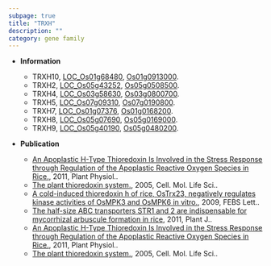 ```yaml
---
subpage: true
title: "TRXH"
description: ""
category: gene family
---
```


* **Information**  
    + TRXH10, [LOC_Os01g68480](http://rice.plantbiology.msu.edu/cgi-bin/ORF_infopage.cgi?orf=LOC_Os01g68480), [Os01g0913000](http://rapdb.dna.affrc.go.jp/viewer/gbrowse_details/irgsp1?name=Os01g0913000).
    + TRXH2, [LOC_Os05g43252](http://rice.plantbiology.msu.edu/cgi-bin/ORF_infopage.cgi?orf=LOC_Os05g43252), [Os05g0508500](http://rapdb.dna.affrc.go.jp/viewer/gbrowse_details/irgsp1?name=Os05g0508500).
    + TRXH4, [LOC_Os03g58630](http://rice.plantbiology.msu.edu/cgi-bin/ORF_infopage.cgi?orf=LOC_Os03g58630), [Os03g0800700](http://rapdb.dna.affrc.go.jp/viewer/gbrowse_details/irgsp1?name=Os03g0800700).
    + TRXH5, [LOC_Os07g09310](http://rice.plantbiology.msu.edu/cgi-bin/ORF_infopage.cgi?orf=LOC_Os07g09310), [Os07g0190800](http://rapdb.dna.affrc.go.jp/viewer/gbrowse_details/irgsp1?name=Os07g0190800).
    + TRXH7, [LOC_Os01g07376](http://rice.plantbiology.msu.edu/cgi-bin/ORF_infopage.cgi?orf=LOC_Os01g07376), [Os01g0168200](http://rapdb.dna.affrc.go.jp/viewer/gbrowse_details/irgsp1?name=Os01g0168200).
    + TRXH8, [LOC_Os05g07690](http://rice.plantbiology.msu.edu/cgi-bin/ORF_infopage.cgi?orf=LOC_Os05g07690), [Os05g0169000](http://rapdb.dna.affrc.go.jp/viewer/gbrowse_details/irgsp1?name=Os05g0169000).
    + TRXH9, [LOC_Os05g40190](http://rice.plantbiology.msu.edu/cgi-bin/ORF_infopage.cgi?orf=LOC_Os05g40190), [Os05g0480200](http://rapdb.dna.affrc.go.jp/viewer/gbrowse_details/irgsp1?name=Os05g0480200).

* **Publication**  
    + [An Apoplastic H-Type Thioredoxin Is Involved in the Stress Response through Regulation of the Apoplastic Reactive Oxygen Species in Rice.](http://www.ncbi.nlm.nih.gov/pubmed?term=An+Apoplastic+H-Type+Thioredoxin+Is+Involved+in+the+Stress+Response+through+Regulation+of+the+Apoplastic+Reactive+Oxygen+Species+in+Rice.%5BTitle%5D), 2011, Plant Physiol..
    + [The plant thioredoxin system.](http://www.ncbi.nlm.nih.gov/pubmed?term=The+plant+thioredoxin+system.%5BTitle%5D), 2005, Cell. Mol. Life Sci..
    + [A cold-induced thioredoxin h of rice, OsTrx23, negatively regulates kinase activities of OsMPK3 and OsMPK6 in vitro.](http://www.ncbi.nlm.nih.gov/pubmed?term=A+cold-induced+thioredoxin+h+of+rice,+OsTrx23,+negatively+regulates+kinase+activities+of+OsMPK3+and+OsMPK6+in+vitro.%5BTitle%5D), 2009, FEBS Lett..
    + [The half-size ABC transporters STR1 and 2 are indispensable for mycorrhizal arbuscule formation in rice](http://www.ncbi.nlm.nih.gov/pubmed?term=The+half-size+ABC+transporters+STR1+and+2+are+indispensable+for+mycorrhizal+arbuscule+formation+in+rice%5BTitle%5D), 2011, Plant J..
    + [An Apoplastic H-Type Thioredoxin Is Involved in the Stress Response through Regulation of the Apoplastic Reactive Oxygen Species in Rice.](http://www.ncbi.nlm.nih.gov/pubmed?term=An+Apoplastic+H-Type+Thioredoxin+Is+Involved+in+the+Stress+Response+through+Regulation+of+the+Apoplastic+Reactive+Oxygen+Species+in+Rice.%5BTitle%5D), 2011, Plant Physiol..
    + [The plant thioredoxin system.](http://www.ncbi.nlm.nih.gov/pubmed?term=The+plant+thioredoxin+system.%5BTitle%5D), 2005, Cell. Mol. Life Sci..


